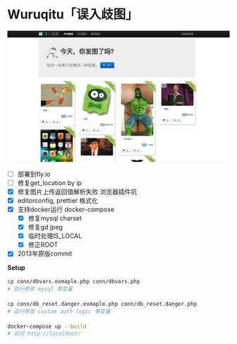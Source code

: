 # Wuruqitu「误入歧图」

<img src="https://github.com/we-social/Wuruqitu/raw/master/WX20220802-224719.png">

- [ ] 部署到fly.io
- [ ] 修复get_location by ip
- [x] 修复图片上传返回值解析失败 浏览器插件坑
- [x] editorconfig, prettier 格式化
- [x] 支持docker运行 docker-compose
	- [x] 修复mysql charset
	- [x] 修复gd jpeg
	- [x] 临时处理IS_LOCAL
	- [x] 修正ROOT
- [x] 2013年原版commit

__Setup__

```sh
cp conn/dbvars.exmaple.php conn/dbvars.php
# 自行修改 mysql 等变量

cp conn/db_reset.danger.exmaple.php conn/db_reset.danger.php
# 自行修改 custom auth logic 等变量

docker-compose up --build
# 访问 http://localhost/
```
